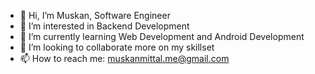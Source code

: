 - 👋 Hi, I’m Muskan, Software Engineer
- 👀 I’m interested in Backend Development
- 🌱 I’m currently learning Web Development and Android Development
- 💞️ I’m looking to collaborate more on my skillset
- 📫 How to reach me: muskanmittal.me@gmail.com

<!---
Muskan-Git-Code/Muskan-Git-Code is a ✨ special ✨ repository because its `README.md` (this file) appears on your GitHub profile.
You can click the Preview link to take a look at your changes.
--->
